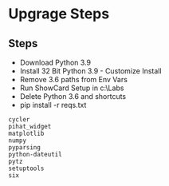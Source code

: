 # Upgrage Steps

## Steps

* Download Python 3.9
* Install 32 Bit Python 3.9 - Customize Install
* Remove 3.6 paths from Env Vars
* Run ShowCard Setup in c:\Labs
* Delete Python 3.6 and shortcuts
* pip install -r reqs.txt
```
cycler
pihat_widget
matplotlib
numpy
pyparsing
python-dateutil
pytz
setuptools
six
```
